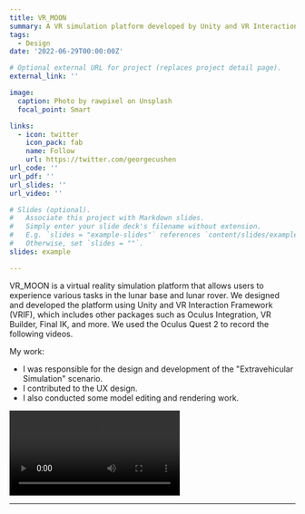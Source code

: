 ```yaml
---
title: VR_MOON
summary: A VR simulation platform developed by Unity and VR Interaction Framework (VRIF).
tags:
  - Design
date: '2022-06-29T00:00:00Z'

# Optional external URL for project (replaces project detail page).
external_link: ''

image:
  caption: Photo by rawpixel on Unsplash
  focal_point: Smart

links:
  - icon: twitter
    icon_pack: fab
    name: Follow
    url: https://twitter.com/georgecushen
url_code: ''
url_pdf: ''
url_slides: ''
url_video: ''

# Slides (optional).
#   Associate this project with Markdown slides.
#   Simply enter your slide deck's filename without extension.
#   E.g. `slides = "example-slides"` references `content/slides/example-slides.md`.
#   Otherwise, set `slides = ""`.
slides: example

---
```


VR_MOON is a virtual reality simulation platform that allows users to experience various tasks in the lunar base and lunar rover. We designed and developed the platform using Unity and VR Interaction Framework (VRIF), which includes other packages such as Oculus Integration, VR Builder, Final IK, and more. We used the Oculus Quest 2 to record the following videos.

My work:

- I was responsible for the design and development of the "Extravehicular Simulation" scenario.
- I contributed to the UX design.
- I also conducted some model editing and rendering work.

<video src="VR%20Moon.mp4" controls title="Title"></video>

---

